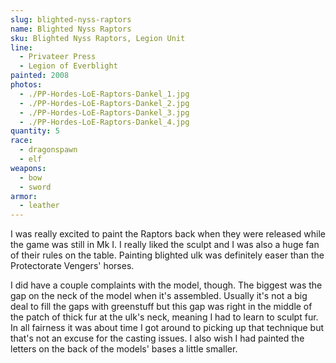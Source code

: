 ```yaml
---
slug: blighted-nyss-raptors
name: Blighted Nyss Raptors
sku: Blighted Nyss Raptors, Legion Unit
line:
  - Privateer Press
  - Legion of Everblight
painted: 2008
photos:
  - ./PP-Hordes-LoE-Raptors-Dankel_1.jpg
  - ./PP-Hordes-LoE-Raptors-Dankel_2.jpg
  - ./PP-Hordes-LoE-Raptors-Dankel_3.jpg
  - ./PP-Hordes-LoE-Raptors-Dankel_4.jpg
quantity: 5
race:
  - dragonspawn
  - elf
weapons:
  - bow
  - sword
armor:
  - leather
---
```


I was really excited to paint the Raptors back when they were released while the game was still in Mk I. I really liked the sculpt and I was also a huge fan of their rules on the table. Painting blighted ulk was definitely easer than the Protectorate Vengers' horses.

I did have a couple complaints with the model, though. The biggest was the gap on the neck of the model when it's assembled. Usually it's not a big deal to fill the gaps with greenstuff but this gap was right in the middle of the patch of thick fur at the ulk's neck, meaning I had to learn to sculpt fur. In all fairness it was about time I got around to picking up that technique but that's not an excuse for the casting issues. I also wish I had painted the letters on the back of the models' bases a little smaller.
